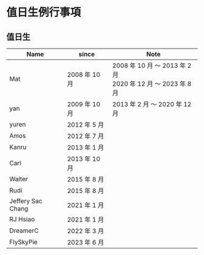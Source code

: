 # 值日生例行事項


## 值日生

| Name              | since         | Note                                                              |
| ----------------- | ------------- | ----------------------------------------------------------------- |
| Mat               | 2008 年 10 月 | 2008 年 10 月 ～ 2013 年 2 月 <br/> 2020 年 12 月 ～ 2023 年 8 月 |
| yan               | 2009 年 10 月 | 2013 年 2 月 ～ 2020 年 12 月                                     |
| yuren             | 2012 年 5 月  |                                                                   |
| Amos              | 2012 年 7 月  |                                                                   |
| Kanru             | 2013 年 1 月  |                                                                   |
| Carl              | 2013 年 10 月 |                                                                   |
| Walter            | 2015 年 8 月  |                                                                   |
| Rudi              | 2015 年 8 月  |                                                                   |
| Jeffery Sac Chang | 2021 年 1 月  |                                                                   |
| RJ Hsiao          | 2021 年 1 月 |                                                                   |
| DreamerC          | 2022 年 3 月  |                                                                   |
| FlySkyPie         | 2023 年 6 月  |                                                                   |

